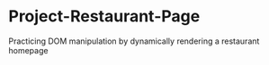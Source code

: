 # Project-Restaurant-Page
Practicing DOM manipulation by dynamically rendering a restaurant homepage

